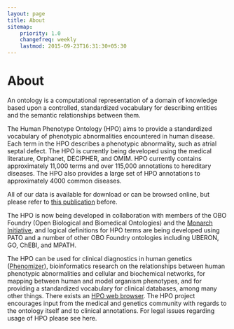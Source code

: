 ```yaml
---
layout: page
title: About
sitemap:
    priority: 1.0
    changefreq: weekly
    lastmod: 2015-09-23T16:31:30+05:30
---
```


# About


An ontology is a computational representation of a domain of knowledge based upon a controlled, standardized vocabulary for describing entities and the semantic relationships between them. 

The Human Phenotype Ontology (HPO) aims to provide a standardized vocabulary of phenotypic abnormalities encountered in human disease. Each term in the HPO describes a phenotypic abnormality, such as atrial septal defect.
The HPO is currently being developed using the medical literature, Orphanet, DECIPHER, and OMIM. HPO currently contains approximately 11,000 terms and over 115,000 annotations to hereditary diseases. The HPO also provides a large set of HPO annotations to approximately 4000 common diseases.

All of our data is available for download or can be browsed online, but please refer to [this publication](http://nar.oxfordjournals.org/content/42/D1/D966.full) before.
 
 
The HPO is now being developed in collaboration with members of the OBO Foundry (Open Biological and Biomedical Ontologies) and the [Monarch Initiative](http://monarchinitiative.org/), and logical definitions for HPO terms are being developed using PATO and a number of other OBO Foundry ontologies including UBERON, GO, ChEBI, and MPATH. 

The HPO can be used for clinical diagnostics in human genetics ([Phenomizer](https://compbio.charite.de/phenomizer/)), bioinformatics research on the relationships between human phenotypic abnormalities and cellular and biochemical networks, for mapping between human and model organism phenotypes, and for providing a standardized vocabulary for clinical databases, among many other things. There exists an [HPO web browser](http://www.human-phenotype-ontology.org/hpoweb/showterm?id=HP:0001197).
The HPO project encourages input from the medical and genetics community with regards to the ontology itself and to clinical annotations.
For legal issues regarding usage of HPO please see here.
